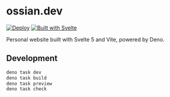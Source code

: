 # ossian.dev

[![Deploy](https://img.shields.io/github/actions/workflow/status/ozwaldorf/ossian.dev/deploy.yml?style=for-the-badge)](https://github.com/ozwaldorf/ossian.dev/actions/workflows/deploy.yml)
[![Built with Svelte](https://img.shields.io/badge/Built%20with-Svelte-FF3E00?style=for-the-badge&logo=svelte&logoColor=white)](https://svelte.dev)

Personal website built with Svelte 5 and Vite, powered by Deno.

## Development

```bash
deno task dev
deno task build
deno task preview
deno task check
```
